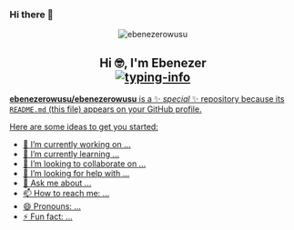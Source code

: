 ### Hi there 👋

<p align="center"> <img src="https://komarev.com/ghpvc/?username=ebenezerowusu&label=Profile%20views&color=0e75b6&style=flat" alt="ebenezerowusu" /> </p>

<h2 align="center">
    Hi 🤓, I'm Ebenezer<br>
    <a href="https://github.com/ebenezerowusu">
        <img src="https://readme-typing-svg.herokuapp.com/?lines=Fullstack%20%DeveloperBackend%20Developer👨‍💻;Data%20Engineer😎;Angular%20Developer💪;Robotics%20Enthusiast%20💹&font=Fira&center=true&width=380&height=38&color=0056D2&vCenter=true&size=18&pause=1000" alt="typing-info">
<!--     </a>
    <a href="https://github.com/ladunjexa">
        <img src="https://github.com/ebenezerowusu/Redeemm/blob/output/github-contribution-grid-snake.gif" alt="snake" height="70%" width="70%"/>
    </a> -->
</h2>


**ebenezerowusu/ebenezerowusu** is a ✨ _special_ ✨ repository because its `README.md` (this file) appears on your GitHub profile.

Here are some ideas to get you started:

- 🔭 I’m currently working on ...
- 🌱 I’m currently learning ...
- 👯 I’m looking to collaborate on ...
- 🤔 I’m looking for help with ...
- 💬 Ask me about ...
- 📫 How to reach me: ...
- 😄 Pronouns: ...
- ⚡ Fun fact: ...

